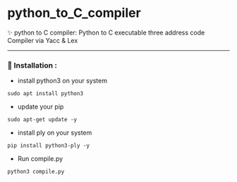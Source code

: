 # python_to_C_compiler

:sparkles: python to C compiler: Python to C executable three address code Compiler via Yacc & Lex

<hr>

### :wrench: Installation :

* install python3 on your system
```
sudo apt install python3
```
* update your pip 
```
sudo apt-get update -y
```
* install ply on your system
```
pip install python3-ply -y
```
* Run compile.py
```
python3 compile.py
```
